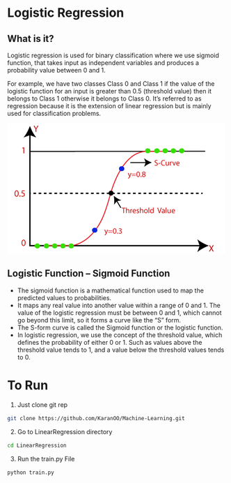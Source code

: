 # Logistic Regression

## What is it?
Logistic regression is used for binary classification where we use sigmoid function, that takes input as independent variables and produces a probability value between 0 and 1.

For example, we have two classes Class 0 and Class 1 if the value of the logistic function for an input is greater than 0.5 (threshold value) then it belongs to Class 1 otherwise it belongs to Class 0. It’s referred to as regression because it is the extension of linear regression but is mainly used for classification problems.

![Logictic Regression](./figure1.png)

## Logistic Function – Sigmoid Function

- The sigmoid function is a mathematical function used to map the predicted values to probabilities.
- It maps any real value into another value within a range of 0 and 1. The value of the logistic regression must be between 0 and 1, which cannot go beyond this limit, so it forms a curve like the “S” form.
- The S-form curve is called the Sigmoid function or the logistic function.
- In logistic regression, we use the concept of the threshold value, which defines the probability of either 0 or 1. Such as values above the threshold value tends to 1, and a value below the threshold values tends to 0.

# To Run
1. Just clone git rep
```bash
git clone https://github.com/KaranOO/Machine-Learning.git
```
2. Go to LinearRegression directory
```bash
cd LinearRegression
```
3. Run the train.py File
```bash
python train.py
```
